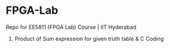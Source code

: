 # FPGA-Lab
Repo for EE5811 (FPGA Lab) Course | IIT Hyderabad

1. Product of Sum expression for given truth table & C Coding

